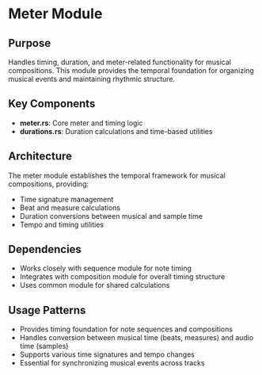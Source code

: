 # Meter Module

## Purpose
Handles timing, duration, and meter-related functionality for musical compositions. This module provides the temporal foundation for organizing musical events and maintaining rhythmic structure.

## Key Components
- **meter.rs**: Core meter and timing logic
- **durations.rs**: Duration calculations and time-based utilities

## Architecture
The meter module establishes the temporal framework for musical compositions, providing:
- Time signature management
- Beat and measure calculations
- Duration conversions between musical and sample time
- Tempo and timing utilities

## Dependencies
- Works closely with sequence module for note timing
- Integrates with composition module for overall timing structure
- Uses common module for shared calculations

## Usage Patterns
- Provides timing foundation for note sequences and compositions
- Handles conversion between musical time (beats, measures) and audio time (samples)
- Supports various time signatures and tempo changes
- Essential for synchronizing musical events across tracks